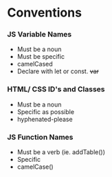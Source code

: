 # Conventions

### JS Variable Names

* Must be a noun
* Must be specific
* camelCased
* Declare with let or const.   ~~var~~

### HTML/ CSS ID's and Classes

* Must be a noun
* Specific as possible
* hyphenated-please

### JS Function Names

* Must be a verb (ie. addTable())
* Specific
* camelCase()

